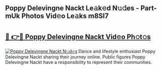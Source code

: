 ## Poppy Delevingne Nackt Le𝚊k𝚎d N𝚞𝚍es - Part-mUk Photos Vid𝚎o Le𝚊ks m8SI7

# <h2><a href="http://fb72fu.evod.top/?m=Poppy+Delevingne+Nackt">🔗 👉🔴 Poppy Delevingne Nackt Vid𝚎o Ph𝚘t𝚘s</a></h2>

[![Poppy Delevingne Nackt N𝚞d𝚎s](https://i.imgur.com/8V9OHl7.gif)](http://fb72fu.evod.top/?m=Poppy+Delevingne+Nackt)
Dance and lifestyle enthusiast Poppy Delevingne Nackt sharing their journey online. Public figures Poppy Delevingne Nackt have a responsibility to represent their communities. 
